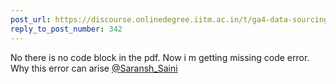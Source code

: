 ```yaml
---
post_url: https://discourse.onlinedegree.iitm.ac.in/t/ga4-data-sourcing-discussion-thread-tds-jan-2025/165959/343
reply_to_post_number: 342
---
```

No there is no code block in the pdf. Now i m getting missing code error. Why this error can arise [@Saransh\_Saini](/u/saransh_saini)